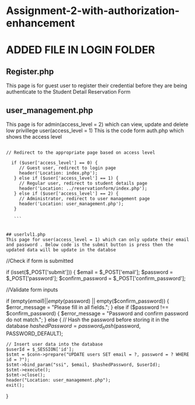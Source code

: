 # Assignment-2-with-authorization-enhancement

# ADDED FILE IN LOGIN FOLDER

## Register.php
This page is for guest user to register their credential before they are being authenticate to the Student Detail Reservation Form



## user_management.php
This page is for admin(access_level = 2) which can view, update and delete low privillege user(access_level = 1)
 This is the code form auth.php which shows the access level 
 ```
 
 // Redirect to the appropriate page based on access level
   
   if ($user['access_level'] == 0) {
      // Guest user, redirect to login page
      header('Location: index.php');
    } else if ($user['access_level'] == 1) {
      // Regular user, redirect to student details page
      header('Location: ../reservationform/index.php');
    } else if ($user['access_level'] == 2) {
      // Administrator, redirect to user management page
      header('Location: user_management.php');
    }
    
    ```


## userlvl1.php
This page for user(access_level = 1) which can only update their email and password . Below code is the submit button is press then the updated data will be update in the databse

```

//Check if form is submitted

if (isset($_POST['submit'])) {
  $email = $_POST['email'];
  $password = $_POST['password'];
  $confirm_password = $_POST['confirm_password'];

   //Validate form inputs
  
  if (empty($email) || empty($password) || empty($confirm_password)) {
    $error_message = "Please fill in all fields.";
  } else if ($password !== $confirm_password) {
    $error_message = "Password and confirm password do not match.";
  } else {
    // Hash the password before storing it in the database
    $hashedPassword = password_hash($password, PASSWORD_DEFAULT);

    // Insert user data into the database
    $userId = $_SESSION['id'];
    $stmt = $conn->prepare("UPDATE users SET email = ?, password = ? WHERE id = ?");
    $stmt->bind_param("ssi", $email, $hashedPassword, $userId);
    $stmt->execute();
    $stmt->close();
    header("Location: user_management.php");
    exit();
  }
  
  ```
  
